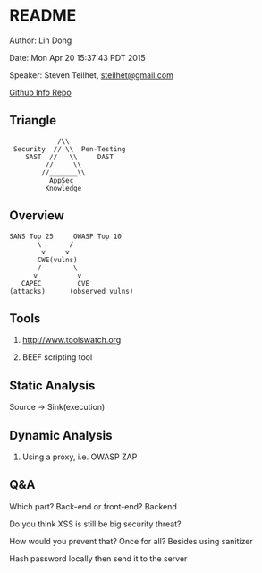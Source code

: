 # README

Author: Lin Dong

Date: Mon Apr 20 15:37:43 PDT 2015

Speaker: Steven Teilhet, steilhet@gmail.com

[Github Info Repo](https://github.com/steilhet/FluentTalkSecurityInfo)


## Triangle

```
            /\\
 Security  // \\  Pen-Testing
    SAST  //   \\     DAST
         //     \\
        //_______\\
          AppSec
         Knowledge
```
## Overview
```
SANS Top 25     OWASP Top 10
       \       /
        v     v
       CWE(vulns)
       /        \
      v          v
   CAPEC         CVE
(attacks)      (observed vulns)
```

## Tools

1. http://www.toolswatch.org

2. BEEF scripting tool

## Static Analysis

Source -> Sink(execution)

## Dynamic Analysis

1. Using a proxy, i.e. OWASP ZAP

## Q&A

Which part? Back-end or front-end? Backend

Do you think XSS is still be big security threat? 

How would you prevent that? Once for all? Besides using sanitizer

Hash password locally then send it to the server


